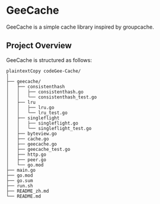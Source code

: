 # GeeCache

GeeCache is a simple cache library inspired by groupcache.

## Project Overview

GeeCache is structured as follows:

```
plaintextCopy codeGee-Cache/
│
├── geecache/
│   ├── consistenthash
│   │   ├── consistenthash.go
│   │   └── consistenthash_test.go
│   ├── lru
│   │   ├── lru.go
│   │   └── lru_test.go
│   ├── singleflight
│   │   ├── singleflight.go
│   │   └── singleflight_test.go
│   ├── byteview.go
│   ├── cache.go
│   ├── geecache.go
│   ├── geecache_test.go
│   ├── http.go
│   ├── peer.go
│   └── go.mod
├── main.go
├── go.mod
├── go.sum
├── run.sh
├── README_zh.md
└── README.md
```